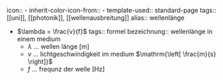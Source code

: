 icon:: -
inherit-color-icon-from:: -
template-used:: standard-page
tags:: [[uni]], [[photonik]], [[wellenausbreitung]] 
alias:: wellenlänge

- $\lambda = \frac{v}{f}$
  tags:: formel
  bezeichnung:: wellenlänge in einem medium
	- $\lambda$ ... wellen länge $\mathrm{\left[ m \right]}$
	- $v$ ... lichtgeschwindigkeit im medium $\mathrm{\left[ \frac{m}{s} \right]}$
	- $f$ ... frequnz der welle $\mathrm{\left[ Hz \right]}$